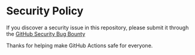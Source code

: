 # Security Policy

If you discover a security issue in this repository, please submit it through the [GitHub Security Bug Bounty](https://hackerone.com/github)

Thanks for helping make GitHub Actions safe for everyone.
